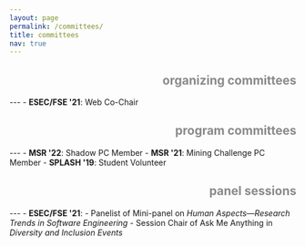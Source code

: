 ```yaml
---
layout: page
permalink: /committees/
title: committees
nav: true
---
```


<h2 style="text-align:right;opacity:0.5;">organizing committees</h2>
---
- <b>ESEC/FSE '21</b>: Web Co-Chair

<h2 style="text-align:right;opacity:0.5;">program committees</h2>
---
- <b>MSR '22</b>: Shadow PC Member
- <b>MSR '21</b>: Mining Challenge PC Member
- <b>SPLASH '19</b>: Student Volunteer

<h2 style="text-align:right;opacity:0.5;">panel sessions</h2>
---
- <b>ESEC/FSE '21</b>:
  - Panelist of Mini-panel on <em>Human Aspects&mdash;Research Trends in Software Engineering</em>
  - Session Chair of Ask Me Anything in <em>Diversity and Inclusion Events</em>

